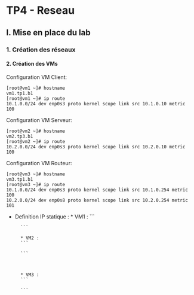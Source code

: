 #   TP4 - Reseau
## I. Mise en place du lab

### 1. Création des réseaux
#### 2. Création des VMs

Configuration VM Client:

```
[root@vm1 ~]# hostname
vm1.tp1.b1
[root@vm1 ~]# ip route
10.1.0.0/24 dev enp0s3 proto kernel scope link src 10.1.0.10 metric 100
```

Configuration VM Serveur:

```
[root@vm2 ~]# hostname
vm2.tp3.b1
[root@vm2 ~]# ip route
10.2.0.0/24 dev enp0s3 proto kernel scope link src 10.2.0.10 metric 100
```

Configuration VM Routeur:

```
[root@vm3 ~]# hostname
vm3.tp1.b1
[root@vm3 ~]# ip route
10.1.0.0/24 dev enp0s3 proto kernel scope link src 10.1.0.254 metric 100
10.2.0.0/24 dev enp0s8 proto kernel scope link src 10.2.0.254 metric 101
```

* Definition IP statique :
		* VM1 :
		```
		
		```		

		* VM2 : 
		```
		
		```



		* VM3 :
		```
		
		```
<!--stackedit_data:
eyJoaXN0b3J5IjpbMTUyNzk2Mzc2NiwtMjAxMzU3Nzk3Ml19
-->